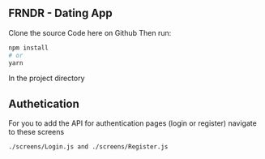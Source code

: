 ## FRNDR - Dating App

Clone the source Code here on Github
Then run:

```bash
npm install
# or
yarn 
```
In the project directory


## Authetication
For you to add the API for authentication pages (login or register) navigate to these screens
```bash
./screens/Login.js and ./screens/Register.js
```


